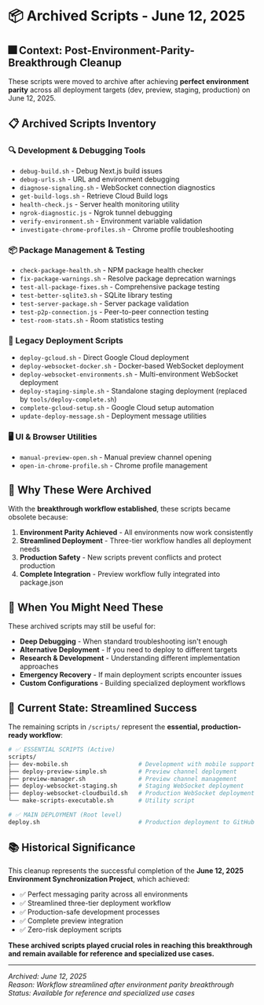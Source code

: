 # 📦 Archived Scripts - June 12, 2025

## 🎆 **Context: Post-Environment-Parity-Breakthrough Cleanup**

These scripts were moved to archive after achieving **perfect environment parity** across all deployment targets (dev, preview, staging, production) on June 12, 2025.

## 📋 **Archived Scripts Inventory**

### **🔍 Development & Debugging Tools**
- `debug-build.sh` - Debug Next.js build issues
- `debug-urls.sh` - URL and environment debugging  
- `diagnose-signaling.sh` - WebSocket connection diagnostics
- `get-build-logs.sh` - Retrieve Cloud Build logs
- `health-check.js` - Server health monitoring utility
- `ngrok-diagnostic.js` - Ngrok tunnel debugging
- `verify-environment.sh` - Environment variable validation
- `investigate-chrome-profiles.sh` - Chrome profile troubleshooting

### **📦 Package Management & Testing**
- `check-package-health.sh` - NPM package health checker
- `fix-package-warnings.sh` - Resolve package deprecation warnings
- `test-all-package-fixes.sh` - Comprehensive package testing
- `test-better-sqlite3.sh` - SQLite library testing
- `test-server-package.sh` - Server package validation
- `test-p2p-connection.js` - Peer-to-peer connection testing
- `test-room-stats.sh` - Room statistics testing

### **🚀 Legacy Deployment Scripts**
- `deploy-gcloud.sh` - Direct Google Cloud deployment
- `deploy-websocket-docker.sh` - Docker-based WebSocket deployment
- `deploy-websocket-environments.sh` - Multi-environment WebSocket deployment
- `deploy-staging-simple.sh` - Standalone staging deployment (replaced by `tools/deploy-complete.sh`)
- `complete-gcloud-setup.sh` - Google Cloud setup automation
- `update-deploy-message.sh` - Deployment message utilities

### **🖥️ UI & Browser Utilities**
- `manual-preview-open.sh` - Manual preview channel opening
- `open-in-chrome-profile.sh` - Chrome profile management

## 🎯 **Why These Were Archived**

With the **breakthrough workflow established**, these scripts became obsolete because:

1. **Environment Parity Achieved** - All environments now work consistently
2. **Streamlined Deployment** - Three-tier workflow handles all deployment needs
3. **Production Safety** - New scripts prevent conflicts and protect production
4. **Complete Integration** - Preview workflow fully integrated into package.json

## 🔧 **When You Might Need These**

These archived scripts may still be useful for:

- **Deep Debugging** - When standard troubleshooting isn't enough
- **Alternative Deployment** - If you need to deploy to different targets
- **Research & Development** - Understanding different implementation approaches
- **Emergency Recovery** - If main deployment scripts encounter issues
- **Custom Configurations** - Building specialized deployment workflows

## 🎉 **Current State: Streamlined Success**

The remaining scripts in `/scripts/` represent the **essential, production-ready workflow**:

```bash
# ✅ ESSENTIAL SCRIPTS (Active)
scripts/
├── dev-mobile.sh                    # Development with mobile support
├── deploy-preview-simple.sh         # Preview channel deployment
├── preview-manager.sh               # Preview channel management
├── deploy-websocket-staging.sh      # Staging WebSocket deployment
├── deploy-websocket-cloudbuild.sh   # Production WebSocket deployment
└── make-scripts-executable.sh       # Utility script

# ✅ MAIN DEPLOYMENT (Root level)
deploy.sh                            # Production deployment to GitHub
```

## 📚 **Historical Significance**

This cleanup represents the successful completion of the **June 12, 2025 Environment Synchronization Project**, which achieved:

- ✅ Perfect messaging parity across all environments
- ✅ Streamlined three-tier deployment workflow  
- ✅ Production-safe development processes
- ✅ Complete preview integration
- ✅ Zero-risk deployment scripts

**These archived scripts played crucial roles in reaching this breakthrough and remain available for reference and specialized use cases.**

---

*Archived: June 12, 2025*  
*Reason: Workflow streamlined after environment parity breakthrough*  
*Status: Available for reference and specialized use cases*
